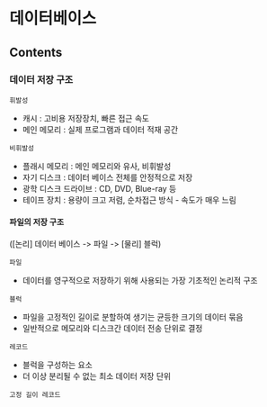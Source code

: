 # 데이터베이스
## Contents

### 데이터 저장 구조
`휘발성`
  - 캐시 : 고비용 저장장치, 빠른 접근 속도
  - 메인 메모리 : 실제 프로그램과 데이터 적재 공간

`비휘발성`
  - 플래시 메모리 : 메인 메모리와 유사, 비휘발성
  - 자기 디스크 : 데이터 베이스 전체를 안정적으로 저장
  - 광학 디스크 드라이브 : CD, DVD, Blue-ray 등
  - 테이프 장치 : 용량이 크고 저렴, 순차접근 방식 - 속도가 매우 느림

#### 파일의 저장 구조
([논리] 데이터 베이스 -> 파일 -> [물리] 블럭)    

`파일`
  - 데이터를 영구적으로 저장하기 위해 사용되는 가장 기초적인 논리적 구조    

`블럭`
  - 파일을 고정적인 길이로 분할하여 생기는 균등한 크기의 데이터 묶음
  - 일반적으로 메모리와 디스크간 데이터 전송 단위로 결정      
  
`레코드`
  - 블럭을 구성하는 요소
  - 더 이상 분리될 수 없는 최소 데이터 저장 단위     

  `고정 길이 레코드`
